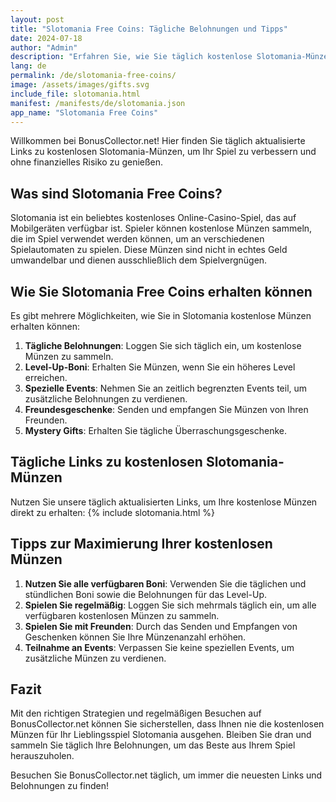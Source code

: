 ```yaml
---
layout: post
title: "Slotomania Free Coins: Tägliche Belohnungen und Tipps"
date: 2024-07-18
author: "Admin"
description: "Erfahren Sie, wie Sie täglich kostenlose Slotomania-Münzen erhalten und Ihre Spielerfahrung maximieren können."
lang: de
permalink: /de/slotomania-free-coins/
image: /assets/images/gifts.svg
include_file: slotomania.html
manifest: /manifests/de/slotomania.json
app_name: "Slotomania Free Coins"
---
```


Willkommen bei BonusCollector.net! Hier finden Sie täglich aktualisierte Links zu kostenlosen Slotomania-Münzen, um Ihr Spiel zu verbessern und ohne finanzielles Risiko zu genießen.

## Was sind Slotomania Free Coins?

Slotomania ist ein beliebtes kostenloses Online-Casino-Spiel, das auf Mobilgeräten verfügbar ist. Spieler können kostenlose Münzen sammeln, die im Spiel verwendet werden können, um an verschiedenen Spielautomaten zu spielen. Diese Münzen sind nicht in echtes Geld umwandelbar und dienen ausschließlich dem Spielvergnügen.

## Wie Sie Slotomania Free Coins erhalten können

Es gibt mehrere Möglichkeiten, wie Sie in Slotomania kostenlose Münzen erhalten können:

1. **Tägliche Belohnungen**: Loggen Sie sich täglich ein, um kostenlose Münzen zu sammeln.
2. **Level-Up-Boni**: Erhalten Sie Münzen, wenn Sie ein höheres Level erreichen.
3. **Spezielle Events**: Nehmen Sie an zeitlich begrenzten Events teil, um zusätzliche Belohnungen zu verdienen.
4. **Freundesgeschenke**: Senden und empfangen Sie Münzen von Ihren Freunden.
5. **Mystery Gifts**: Erhalten Sie tägliche Überraschungsgeschenke.

## Tägliche Links zu kostenlosen Slotomania-Münzen

Nutzen Sie unsere täglich aktualisierten Links, um Ihre kostenlose Münzen direkt zu erhalten:
{% include slotomania.html %}

## Tipps zur Maximierung Ihrer kostenlosen Münzen

1. **Nutzen Sie alle verfügbaren Boni**: Verwenden Sie die täglichen und stündlichen Boni sowie die Belohnungen für das Level-Up.
2. **Spielen Sie regelmäßig**: Loggen Sie sich mehrmals täglich ein, um alle verfügbaren kostenlosen Münzen zu sammeln.
3. **Spielen Sie mit Freunden**: Durch das Senden und Empfangen von Geschenken können Sie Ihre Münzenanzahl erhöhen.
4. **Teilnahme an Events**: Verpassen Sie keine speziellen Events, um zusätzliche Münzen zu verdienen.

## Fazit

Mit den richtigen Strategien und regelmäßigen Besuchen auf BonusCollector.net können Sie sicherstellen, dass Ihnen nie die kostenlosen Münzen für Ihr Lieblingsspiel Slotomania ausgehen. Bleiben Sie dran und sammeln Sie täglich Ihre Belohnungen, um das Beste aus Ihrem Spiel herauszuholen.

Besuchen Sie BonusCollector.net täglich, um immer die neuesten Links und Belohnungen zu finden!